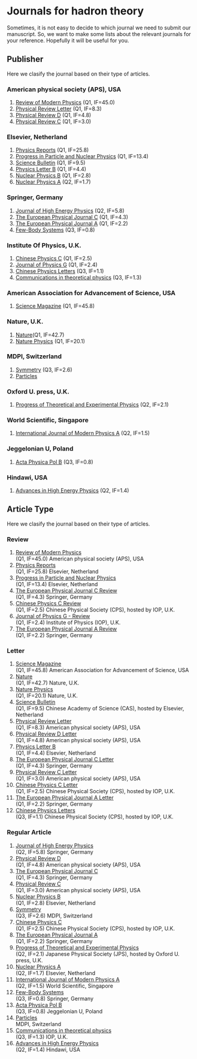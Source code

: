 # Journals for hadron theory

Sometimes, it is not easy to decide to which journal we need to submit our manuscript.
So, we want to make some lists about the relevant journals for your reference. Hopefully it will be useful for you.

## Publisher
Here we clasify the journal based on their type of articles.

### American physical society (APS), USA
1. [Review of Modern Physics](https://journals.aps.org/rmp/) (Q1, IF=45.0)
2. [Physical Review Letter](https://journals.aps.org/prl/) (Q1, IF=8.3)
3. [Physical Review D](https://journals.aps.org/prd/) (Q1, IF=4.8)
4. [Physical Review C](https://journals.aps.org/prc/) (Q1, IF=3.0)

### Elsevier, Netherland
1. [Physics Reports](https://www.journals.elsevier.com/physics-reports) (Q1, IF=25.8) 
2. [Progress in Particle and Nuclear Physics](https://www.sciencedirect.com/journal/progress-in-particle-and-nuclear-physics) (Q1, IF=13.4)
3. [Science Bulletin](https://www.journals.elsevier.com/science-bulletin) (Q1, IF=9.5)
4. [Physics Letter B](https://www.journals.elsevier.com/physics-letters-b) (Q1, IF=4.4)
5. [Nuclear Physics B](https://www.sciencedirect.com/journal/nuclear-physics-b) (Q1, IF=2.8)
6. [Nuclear Physics A](https://www.sciencedirect.com/journal/nuclear-physics-a) (Q2, IF=1.7)

### Springer, Germany
1. [Journal of High Energy Physics](https://www.springer.com/journal/13130) (Q2, IF=5.8)
2. [The European Physical Journal C](https://www.springer.com/journal/10052) (Q1, IF=4.3) 
3. [The European Physical Journal A](https://www.springer.com/journal/10050/) (Q1, IF=2.2)
4. [Few-Body Systems](https://www.springer.com/journal/601) (Q3, IF=0.8)

### Institute Of Physics, U.K.
1. [Chinese Physics C](https://iopscience.iop.org/journal/1674-1137) (Q1, IF=2.5) 
2. [Journal of Physics G](https://iopscience.iop.org/journal/0954-3899) (Q1, IF=2.4)
3. [Chinese Physics Letters](https://iopscience.iop.org/journal/0256-307X) (Q3, IF=1.1)
4. [Communications in theoretical physics](https://iopscience.iop.org/journal/0253-6102) (Q3, IF=1.3)

### American Association for Advancement of Science, USA
1. [Science Magazine](https://science.sciencemag.org) (Q1, IF=45.8) 

### Nature, U.K.
1. [Nature](https://www.nature.com)(Q1, IF=42.7) 
2. [Nature Physics](https://www.nature.com/nphys/about) (Q1, IF=20.1)

### MDPI, Switzerland 
1. [Symmetry](https://www.mdpi.com/journal/symmetry) (Q3, IF=2.6)
2. [Particles](https://www.mdpi.com/journal/particles)

### Oxford U. press, U.K.
1. [Progress of Theoretical and Experimental Physics](https://academic.oup.com/ptep) (Q2, IF=2.1) 

### World Scientific, Singapore
1. [International Journal of Modern Physics A](https://www.worldscientific.com/worldscinet/ijmpa) (Q2, IF=1.5)

### Jeggelonian U, Poland
1. [Acta Physica Pol B](http://www.actaphys.uj.edu.pl) (Q3, IF=0.8) 

### Hindawi, USA
1. [Advances in High Energy Physics](https://www.hindawi.com/journals/ahep/) (Q2, IF=1.4) 


## Article Type
Here we clasify the journal based on their type of articles.

### Review
1. [Review of Modern Physics](https://journals.aps.org/rmp/)\
(Q1, IF=45.0) American physical society (APS), USA
2. [Physics Reports](https://www.journals.elsevier.com/physics-reports)\
(Q1, IF=25.8) Elsevier, Netherland
3. [Progress in Particle and Nuclear Physics](https://www.sciencedirect.com/journal/progress-in-particle-and-nuclear-physics)\
(Q1, IF=13.4) Elsevier, Netherland
4. [The European Physical Journal C Review](https://www.springer.com/journal/10052)\
(Q1, IF=4.3) Springer, Germany
5. [Chinese Physics C Review](https://iopscience.iop.org/journal/1674-1137)\
(Q1, IF=2.5) Chinese Physical Society (CPS), hosted by IOP, U.K.
6. [Journal of Physics G - Review](https://iopscience.iop.org/journal/0954-3899)\
(Q1, IF=2.4) Institute of Physics (IOP), U.K.
7. [The European Physical Journal A Review](https://www.springer.com/journal/10050/)\
(Q1, IF=2.2) Springer, Germany


### Letter
1. [Science Magazine](https://science.sciencemag.org)\
(Q1, IF=45.8) American Association for Advancement of Science, USA
2. [Nature](https://www.nature.com)\
(Q1, IF=42.7) Nature, U.K.
4. [Nature Physics](https://www.nature.com/nphys/about)\
(Q1, IF=20.1) Nature, U.K.
4. [Science Bulletin](https://www.journals.elsevier.com/science-bulletin)\
(Q1, IF=9.5) Chinese Academy of Science (CAS), hosted by Elsevier, Netherland
1. [Physical Review Letter](https://journals.aps.org/prl/)\
(Q1, IF=8.3) American physical society (APS), USA
2. [Physical Review D Letter](https://journals.aps.org/prd/)\
(Q1, IF=4.8) American physical society (APS), USA
3. [Physics Letter B](https://www.journals.elsevier.com/physics-letters-b)\
(Q1, IF=4.4) Elsevier, Netherland 
4. [The European Physical Journal C Letter](https://www.springer.com/journal/10052)\
(Q1, IF=4.3) Springer, Germany
5. [Physical Review C Letter](https://journals.aps.org/prc/)\
(Q1, IF=3.0) American physical society (APS), USA
6. [Chinese Physics C Letter](https://iopscience.iop.org/journal/1674-1137)\
(Q1, IF=2.5) Chinese Physical Society (CPS), hosted by IOP, U.K.
7. [The European Physical Journal A Letter](https://www.springer.com/journal/10050/)\
(Q1, IF=2.2) Springer, Germany
8. [Chinese Physics Letters](https://iopscience.iop.org/journal/0256-307X)\
(Q3, IF=1.1) Chinese Physical Society (CPS), hosted by IOP, U.K.

### Regular Article
1. [Journal of High Energy Physics](https://www.springer.com/journal/13130)\
(Q2, IF=5.8) Springer, Germany
2. [Physical Review D](https://journals.aps.org/prd/)\
(Q1, IF=4.8) American physical society (APS), USA
3. [The European Physical Journal C](https://www.springer.com/journal/10052)\
(Q1, IF=4.3) Springer, Germany
4. [Physical Review C](https://journals.aps.org/prc/)\
(Q1, IF=3.0) American physical society (APS), USA
5. [Nuclear Physics B](https://www.sciencedirect.com/journal/nuclear-physics-b)\
(Q1, IF=2.8) Elsevier, Netherland
6. [Symmetry](https://www.mdpi.com/journal/symmetry)\
(Q3, IF=2.6) MDPI, Switzerland 
7. [Chinese Physics C](https://iopscience.iop.org/journal/1674-1137)\
(Q1, IF=2.5) Chinese Physical Society (CPS), hosted by IOP, U.K.
8. [The European Physical Journal A](https://www.springer.com/journal/10050/)\
(Q1, IF=2.2) Springer, Germany
9. [Progress of Theoretical and Experimental Physics](https://academic.oup.com/ptep)\
(Q2, IF=2.1) Japanese Physical Society (JPS), hosted by Oxford U. press, U.K.
10. [Nuclear Physics A](https://www.sciencedirect.com/journal/nuclear-physics-a)\
(Q2, IF=1.7) Elsevier, Netherland 
11. [International Journal of Modern Physics A](https://www.worldscientific.com/worldscinet/ijmpa)\
(Q2, IF=1.5) World Scientific, Singapore
12. [Few-Body Systems](https://www.springer.com/journal/601)\
(Q3, IF=0.8) Springer, Germany
13. [Acta Physica Pol B](http://www.actaphys.uj.edu.pl)\
(Q3, IF=0.8) Jeggelonian U, Poland
14. [Particles](https://www.mdpi.com/journal/particles)\
MDPI, Switzerland
15. [Communications in theoretical physics](https://iopscience.iop.org/journal/0253-6102)\
(Q3, IF=1.3) IOP, U.K.
16. [Advances in High Energy Physics](https://www.hindawi.com/journals/ahep/)\
(Q2, IF=1.4) Hindawi, USA
